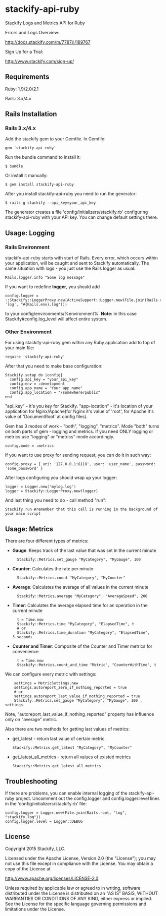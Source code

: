 # stackify-api-ruby

Stackify Logs and Metrics API for Ruby

Errors and Logs Overview:

http://docs.stackify.com/m/7787/l/189767

Sign Up for a Trial:

http://www.stackify.com/sign-up/

## Requirements

Ruby: 1.9/2.0/2.1

Rails: 3.x/4.x

Rails Installation
------------------

### Rails 3.x/4.x

Add the stackify gem to your Gemfile. In Gemfile:

    gem 'stackify-api-ruby'

Run the bundle command to install it:

    $ bundle

Or install it manually:

    $ gem install stackify-api-ruby

After you install stackify-api-ruby you need to run the generator:

    $ rails g stackify --api_key=your_api_key

The generator creates a file 'config/initializers/stackify.rb' configuring stackify-api-ruby with your API key. You can change default settings there.

Usage: Logging
------------------
### Rails Environment

stackify-api-ruby starts with start of Rails. Every error, which occurs within your application, will be caught and sent to Stackify automatically. The same situation with logs - you just use the Rails logger as usual:

    Rails.logger.info "Some log message"

If you want to redefine <b>logger</b>, you should add

    config.logger = ::Stackify::LoggerProxy.new(ActiveSupport::Logger.new(File.join(Rails.root, 'log', "#{Rails.env}.log")))

to your config/environments/%environment%. <b>Note:</b> in this case Stackify#config.log_level will affect entire system.

### Other Environment

For using stackify-api-ruby gem within any Ruby application add to top of your main file:

    require 'stackify-api-ruby'

After that you need to make base configuration:

    Stackify.setup do |config|
      config.api_key = "your_api_key"
      config.env = :development
      config.app_name = "Your app name"
      config.app_location = "/somewhere/public"
    end

"api_key" - it's you key for Stackify. "app-location" - it's location of your application for Nginx/Apache(for Nginx it's value of 'root', for Apache it's value of 'DocumentRoot' at config files).

Gem has 3 modes of work - "both", "logging", "metrics". Mode "both" turns on both parts of gem - logging and metrics.
If you need ONLY logging or metrics use "logging" or "metrics" mode accordingly.

    config.mode = :metrics

If you want to use proxy for sending request, you can do it in such way:

    config.proxy = { uri: '127.0.0.1:8118', user: 'user_name', password: 'some_password' }

After logs configuring you should wrap up your logger:

    logger = Logger.new('mylog.log')
    logger = Stackify::LoggerProxy.new(logger)


And last thing you need to do - call method "run":

    Stackify.run #remember that this call is running in the background of your main script

Usage: Metrics
------------------

There are four different types of metrics:

- **Gauge**: Keeps track of the last value that was set in the current minute

        Stackify::Metrics.set_gauge "MyCategory", "MyGauge", 100

- **Counter**: Calculates the rate per minute

        Stackify::Metrics.count "MyCategory", "MyCounter"

- **Average**: Calculates the average of all values in the current minute

        Stackify::Metrics.average "MyCategory", "AverageSpeed", 200

- **Timer**: Calculates the average elapsed time for an operation in the current minute

        t = Time.now
        Stackify::Metrics.time "MyCategory", "ElapsedTime", t
        # or
        Stackify::Metrics.time_duration "MyCategory", "ElapsedTime", 5.seconds

- **Counter and Timer**: Composite of the Counter and Timer metrics for convenience

        t = Time.now
        Stackify::Metrics.count_and_time "Metric", "CounterWithTime", t

We can configure every metric with settings:

        settings = MetricSettings.new
        settings.autoreport_zero_if_nothing_reported = true
        # or
        settings.autoreport_last_value_if_nothing_reported = true
        Stackify::Metrics.set_gauge "MyCategory", "MyGauge", 100 , settings

Note, "autoreport_last_value_if_nothing_reported" property has influence only on "average" metric.

Also there are two methods for getting last values of metrics:

- get_latest - return last value of certain metric

    ``` Stackify::Metrics.get_latest "MyCategory", "MyCounter" ```

- get_latest_all_metrics - return all values of existed metrics

    ``` Stackify::Metrics.get_latest_all_metrics ```

## Troubleshooting

If there are problems, you can enable internal logging of the stackify-api-ruby project. Uncomment out the config.logger and config.logger.level lines in the 'config/initializers/stackify.rb' file:

```
config.logger = Logger.new(File.join(Rails.root, "log", "stackify.log"))
config.logger.level = Logger::DEBUG
```

## License

Copyright 2015 Stackify, LLC.

Licensed under the Apache License, Version 2.0 (the "License");
you may not use this file except in compliance with the License.
You may obtain a copy of the License at

   http://www.apache.org/licenses/LICENSE-2.0

Unless required by applicable law or agreed to in writing, software
distributed under the License is distributed on an "AS IS" BASIS,
WITHOUT WARRANTIES OR CONDITIONS OF ANY KIND, either express or implied.
See the License for the specific language governing permissions and
limitations under the License.
